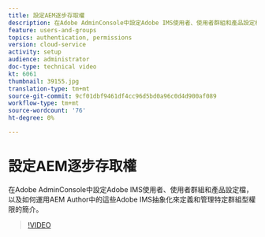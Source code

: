 ```yaml
---
title: 設定AEM逐步存取權
description: 在Adobe AdminConsole中設定Adobe IMS使用者、使用者群組和產品設定檔，以及如何運用AEM Author中的這些Adobe IMS抽象化來定義和管理特定群組型權限的簡介。
feature: users-and-groups
topics: authentication, permissions
version: cloud-service
activity: setup
audience: administrator
doc-type: technical video
kt: 6061
thumbnail: 39155.jpg
translation-type: tm+mt
source-git-commit: 9cf01dbf9461df4cc96d5bd0a96c0d4d900af089
workflow-type: tm+mt
source-wordcount: '76'
ht-degree: 0%

---
```



# 設定AEM逐步存取權

在Adobe AdminConsole中設定Adobe IMS使用者、使用者群組和產品設定檔，以及如何運用AEM Author中的這些Adobe IMS抽象化來定義和管理特定群組型權限的簡介。

>[!VIDEO](https://video.tv.adobe.com/v/39155/?quality=12&learn=on)
